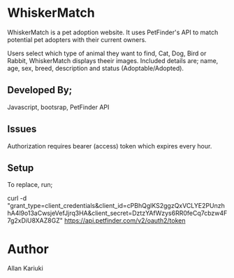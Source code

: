 # WhiskerMatch
WhiskerMatch is a pet adoption website.
It uses PetFinder's API to match potential pet adopters with their current owners.

Users select which type of animal they want to find, Cat, Dog, Bird or Rabbit, WhiskerMatch displays theeir images.
Included details are; name, age, sex, breed, description and status (Adoptable/Adopted).

## Developed By;
Javascript, bootsrap, PetFinder API

## Issues
Authorization requires bearer (access) token which expires every hour.

## Setup
To replace, run; 

curl -d "grant_type=client_credentials&client_id=cPBhQglKS2ggzQxVCLYE2PUnzhhA4l9o13aCwsjeVefJjrq3HA&client_secret=DztzYAfWzys6RR0feCq7cbzw4F7g2xDiU8XAZ8GZ" https://api.petfinder.com/v2/oauth2/token


# Author
Allan Kariuki
